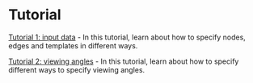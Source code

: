 # Tutorial

[Tutorial 1: input data](./tutorial1_input/) - In this tutorial, learn about how to specify nodes, edges and templates in different ways. 

[Tutorial 2: viewing angles](./tutorial2_views/) - In this tutorial, learn about how to specify different ways to specify viewing angles.